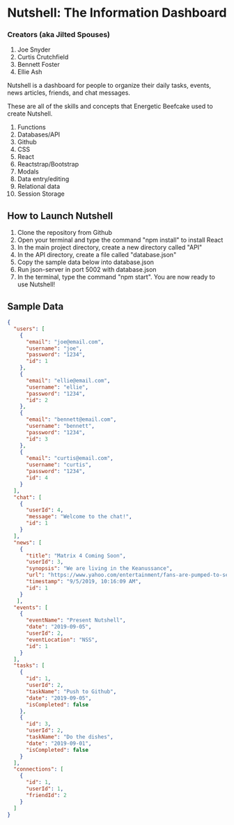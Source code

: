 # Nutshell: The Information Dashboard
### Creators (aka Jilted Spouses)
1. Joe Snyder
1. Curtis Crutchfield
1. Bennett Foster
1. Ellie Ash

Nutshell is a dashboard for people to organize their daily tasks, events, news articles, friends, and chat messages.

These are all of the skills and concepts that Energetic Beefcake used to create Nutshell.

1. Functions
1. Databases/API
1. Github
1. CSS
1. React
1. Reactstrap/Bootstrap
1. Modals
1. Data entry/editing
1. Relational data
1. Session Storage

## How to Launch Nutshell

1. Clone the repository from Github
1. Open your terminal and type the command "npm install" to install React
1. In the main project directory, create a new directory called "API"
1. In the API directory, create a file called "database.json"
1. Copy the sample data below into database.json
1. Run json-server in port 5002 with database.json
1. In the terminal, type the command "npm start". You are now ready to use Nutshell!

## Sample Data
```json
{
  "users": [
    {
      "email": "joe@email.com",
      "username": "joe",
      "password": "1234",
      "id": 1
    },
    {
      "email": "ellie@email.com",
      "username": "ellie",
      "password": "1234",
      "id": 2
    },
    {
      "email": "bennett@email.com",
      "username": "bennett",
      "password": "1234",
      "id": 3
    },
    {
      "email": "curtis@email.com",
      "username": "curtis",
      "password": "1234",
      "id": 4
    }
  ],
  "chat": [
    {
      "userId": 4,
      "message": "Welcome to the chat!",
      "id": 1
    }
  ],
  "news": [
    {
      "title": "Matrix 4 Coming Soon",
      "userId": 3,
      "synopsis": "We are living in the Keanussance",
      "url": "https://www.yahoo.com/entertainment/fans-are-pumped-to-see-keanu-reeves-in-matrix-4-we-are-living-in-the-keanussance-234851660.html",
      "timestamp": "9/5/2019, 10:16:09 AM",
      "id": 1
    }
   ],
  "events": [
    {
      "eventName": "Present Nutshell",
      "date": "2019-09-05",
      "userId": 2,
      "eventLocation": "NSS",
      "id": 1
    }
  ],
  "tasks": [
    {
      "id": 1,
      "userId": 2,
      "taskName": "Push to Github",
      "date": "2019-09-05",
      "isCompleted": false
    },
    {
      "id": 3,
      "userId": 2,
      "taskName": "Do the dishes",
      "date": "2019-09-01",
      "isCompleted": false
    }
  ],
  "connections": [
    {
      "id": 1,
      "userId": 1,
      "friendId": 2
    }
  ]
}
```
